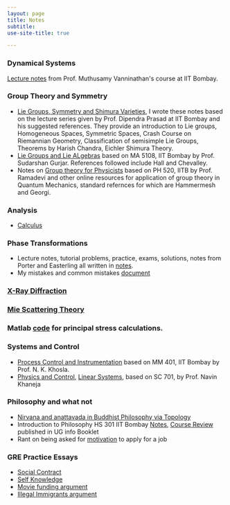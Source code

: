 ```yaml
---
layout: page
title: Notes
subtitle: 
use-site-title: true

---
```


### Dynamical Systems 
[Lecture notes](https://drive.google.com/file/d/1BzGVmDl4b-oqbjcUSofmS-5QeOQh_cPy/view?usp=sharing) from Prof. Muthusamy Vanninathan's course at IIT Bombay.

### Group Theory and Symmetry 
* [Lie Groups, Symmetry and Shimura Varieties](https://drive.google.com/file/d/0B2Uc1VPlIxGabkE1RTh1RTR2emIwTHdUTFRhdlhfdkMzX3FV/view?usp=sharing), I wrote these notes based on the lecture series given by Prof. Dipendra Prasad at IIT Bombay and his suggested references. They provide an introduction to Lie groups, Homogeneous Spaces, Symmetric Spaces, Crash Course on Riemannian Geometry, Classification of semisimple Lie Groups, Theorems by Harish Chandra, Eichler Shimura Theory.
* [Lie Groups and Lie ALgebras](https://drive.google.com/file/d/1E0tbjzZXG_wRdjYc5hC-F-ohWGqQyVjI/view?usp=sharing) based on MA 5108, IIT Bombay by Prof. Sudarshan Gurjar. References followed include Hall and Chevalley.
* Notes on [Group theory for Physicists](https://drive.google.com/file/d/1DXK716YgkUfmkrDgQ5jscjf5ngiYEO5j/view?usp=sharing) based on PH 520, IITB by Prof. Ramadevi and other online resources for application of group theory in Quantum Mechanics, standard refernces for which are Hammermesh and Georgi.


### Analysis 
* [Calculus](https://drive.google.com/file/d/1DC2bB8ZvCodoGofQPYb0SOyWpCfZ986Y/view?usp=sharing)

### Phase Transformations
* Lecture notes, tutorial problems, practice, exams, solutions, notes from Porter and Easterling all written in [notes](https://drive.google.com/file/d/1hii-kq8yAzBc1XvaynxlJOfmv4A2Wc3U/view?usp=sharing).
* My mistakes and common mistakes [document](https://drive.google.com/file/d/1jMlbAa94un98XFVdVtq67ZXa7bmzrdJn/view?usp=sharing)

### [X-Ray Diffraction](https://docs.google.com/document/d/e/2PACX-1vTUdsMtJZup_UxwzmE6D_7IZ6OCdfQRd_L3QZ6UBVHo97fCKjHkJtMih3KQ8AbofF1PYqOkYHEJwctR/pub)

### [Mie Scattering Theory](https://drive.google.com/file/d/13fiU0y_lPC6QsBsW3R9QbE_u-9_kNkWC/view?usp=sharing)

### Matlab [code](https://drive.google.com/file/d/1DdeXEk0Os07tEyuYCMminoUKwGveoMbY/view?usp=sharing) for principal stress calculations.

### Systems and Control
* [Process Control and Instrumentation](https://drive.google.com/file/d/1aL-uDzenks4Nq0l_JDJNCxkvejRYRGCe/view?usp=sharing) based on MM 401, IIT Bombay by Prof. N. K. Khosla.
* [Physics and Control](https://drive.google.com/file/d/1DzwFahATCUpkbIWMAaVeIaMsf0kdsx0h/view?usp=sharing), [Linear Systems](https://drive.google.com/file/d/1E3UprT77bB7eZdMu-eBAMU0tCXL2b-vE/view?usp=sharing), based on SC 701, by Prof. Navin Khaneja

### Philosophy and what not
* [Nirvana and anattavada in Buddhist Philosophy via Topology](https://drive.google.com/file/d/15GaHR5tk-D-acYpKJ7u5PH55Q2CiAge-/view?usp=sharing)
* Introduction to Philosophy HS 301 IIT Bombay [Notes](https://drive.google.com/file/d/1JXqjRUZjJbbRYPAzOulmf0CJRKYITf86/view?usp=sharing), [Course Review](https://drive.google.com/file/d/1HsXpbGDzxaG6MbGmHio70EyiBQi2knLy/view?usp=sharing) published in UG info Booklet
* Rant on being asked for [motivation](https://docs.google.com/document/d/e/2PACX-1vTymgoOYIjo7wfOnVziT746o_TaHlJiDZ7CehCD1U1RcLqotVZtcuog5YJJYHImLtTPk8sahhGY4IMh/pub) to apply for a job

### GRE Practice Essays 
* [Social Contract](https://docs.google.com/document/d/e/2PACX-1vQ9a-e1GzFsNIHlPX6oLaMQPCeblzkE19eyv2r10L9VS23RQz8N9oVtf53BJ9q7hcF-xEJy3O17c6ox/pub)
* [Self Knowledge](https://docs.google.com/document/d/e/2PACX-1vRPpKV5OeUkmQbk2BhSRDwC9a5MkLFjSdGRdM8304k_fDC4ViWjmuojSmz7kzAbSDRixABoOaYE4YuF/pub)
* [Movie funding argument](https://docs.google.com/document/d/1lQbbfbiyFVpG_yttIhV4DQ0U4HKhWtMbPwfnBwwwSIQ/edit?usp=sharing)
* [Illegal Immigrants argument](https://docs.google.com/document/d/e/2PACX-1vRrSrKS3hk5pdqozqykMfaAbpDG0n5oPC1ZaP59ac9gk0GYkMg9iWPzUOxAUcihlCcMXjioiMWZ4eJY/pub)


